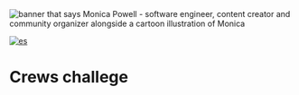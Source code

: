 <img src="https://raw.githubusercontent.com/M0nica/M0nica/master/gh-header-image-cropped.png" alt="banner that says Monica Powell - software engineer, content creator and community organizer alongside a cartoon illustration of Monica">

<br>

[![es](https://img.shields.io/badge/lang-es-blue.svg)](README.es.md) 

# Crews challege